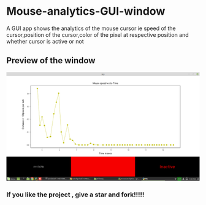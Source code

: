 # Mouse-analytics-GUI-window
A GUI app shows the analytics of the mouse cursor ie speed of the cursor,position of the cursor,color of the pixel at respective position and whether cursor is active or not
## Preview of the window
![GitHub Logo](/analyticswindow.png)
### If you like the project , give a star and fork!!!!!
